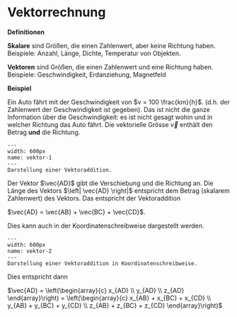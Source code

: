 # Vektorrechnung

**Definitionen**

**Skalare** sind Größen, die einen Zahlenwert, aber keine Richtung haben.
Beispiele: Anzahl, Länge, Dichte, Temperatur von Objekten.

**Vektoren** sind Größen, die einen Zahlenwert und eine Richtung haben.
Beispiele: Geschwindigkeit, Erdanziehung, Magnetfeld

**Beispiel**

Ein Auto fährt mit der Geschwindigkeit von $v = 100 \frac{km}{h}$.
(d.h. der Zahlenwert der Geschwindigkeit ist gegeben). Das ist nicht die
ganze Information über die Geschwindigkeit: es ist nicht gesagt wohin und in welcher
Richtung das Auto fährt. Die vektorielle Grösse $\vec{v}$ enthält den Betrag **und** die Richtung.

```{figure} Vektor_1.png
---
width: 600px
name: vektor-1
---
Darstellung einer Vektoraddition.
 ```


Der Vektor $\vec{AD}$ gibt die Verschiebung und die Richtung an. Die Länge des Vektors $\left| \vec{AD} \right|$ entspricht dem Betrag (skalarem Zahlenwert) des Vektors.
Das entspricht der Vektoraddition

$\vec{AD} = \vec{AB} + \vec{BC} + \vec{CD}$.

Dies kann auch in der Koordinatenschreibweise dargestellt werden.

```{figure} Vektor_2.png
---
width: 600px
name: vektor-2
---
Darstellung einer Vektoraddition in Koordinatenschreibweise.
 ```

 Dies entspricht dann 

 $\vec{AD} = \left(\begin{array}{c} x_{AD} \\ y_{AD} \\ z_{AD} \end{array}\right)  = \left(\begin{array}{c} x_{AB} + x_{BC} + x_{CD} \\ y_{AB} + y_{BC} + y_{CD} \\ z_{AB} + z_{BC} + z_{CD} \end{array}\right)$